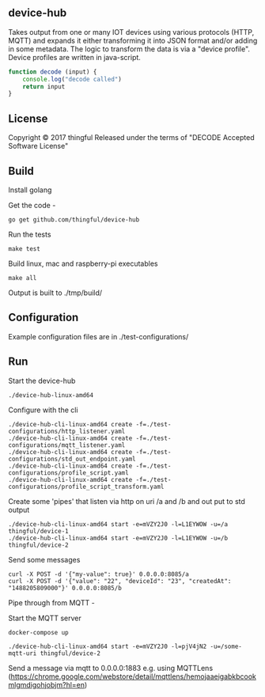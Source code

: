 device-hub
-----------

Takes output from one or many IOT devices using various protocols (HTTP, MQTT) and expands it either transforming it into JSON format and/or adding in some metadata.
The logic to transform the data is via a "device profile". Device profiles are written in java-script.

```javascript
function decode (input) {
    console.log("decode called")
    return input
}

```

License
-------

Copyright © 2017 thingful
Released under the terms of "DECODE Accepted Software License"

Build
-----

Install golang

Get the code -

```
go get github.com/thingful/device-hub

```

Run the tests

```
make test
```

Build linux, mac and raspberry-pi executables

```
make all
```

Output is built to ./tmp/build/

Configuration
---------------

Example configuration files are in ./test-configurations/

Run
---

Start the device-hub 

```
./device-hub-linux-amd64
```

Configure with the cli

```
./device-hub-cli-linux-amd64 create -f=./test-configurations/http_listener.yaml
./device-hub-cli-linux-amd64 create -f=./test-configurations/mqtt_listener.yaml
./device-hub-cli-linux-amd64 create -f=./test-configurations/std_out_endpoint.yaml
./device-hub-cli-linux-amd64 create -f=./test-configurations/profile_script.yaml
./device-hub-cli-linux-amd64 create -f=./test-configurations/profile_script_transform.yaml
```

Create some 'pipes' that listen via http on uri /a and /b and out put to std output

```
./device-hub-cli-linux-amd64 start -e=mVZY2J0 -l=L1EYWOW -u=/a thingful/device-1
./device-hub-cli-linux-amd64 start -e=mVZY2J0 -l=L1EYWOW -u=/b thingful/device-2
```

Send some messages 

```
curl -X POST -d '{"my-value": true}' 0.0.0.0:8085/a
curl -X POST -d '{"value": "22", "deviceId": "23", "createdAt": "1488205809000"}' 0.0.0.0:8085/b
```

Pipe through from MQTT -

Start the MQTT server

```
docker-compose up
```

```
./device-hub-cli-linux-amd64 start -e=mVZY2J0 -l=pjV4jN2 -u=/some-mqtt-uri thingful/device-2
```

Send a message via mqtt to 0.0.0.0:1883 e.g. using MQTTLens (https://chrome.google.com/webstore/detail/mqttlens/hemojaaeigabkbcookmlgmdigohjobjm?hl=en)
